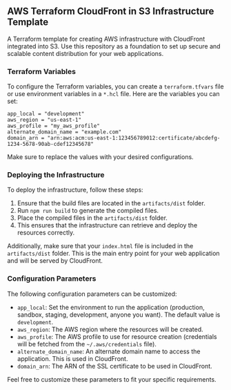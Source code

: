 ## AWS Terraform CloudFront in S3 Infrastructure Template

A Terraform template for creating AWS infrastructure with CloudFront integrated into S3. Use this repository as a foundation to set up secure and scalable content distribution for your web applications.

### Terraform Variables

To configure the Terraform variables, you can create a `terraform.tfvars` file or use environment variables in a `*.hcl` file. Here are the variables you can set:

```hcl
app_local = "development"
aws_region = "us-east-1"
aws_profile = "my_aws_profile"
alternate_domain_name = "example.com"
domain_arn = "arn:aws:acm:us-east-1:123456789012:certificate/abcdefg-1234-5678-90ab-cdef12345678"
```

Make sure to replace the values with your desired configurations.

### Deploying the Infrastructure

To deploy the infrastructure, follow these steps:

1. Ensure that the build files are located in the `artifacts/dist` folder.
2. Run `npm run build` to generate the compiled files.
3. Place the compiled files in the `artifacts/dist` folder.
4. This ensures that the infrastructure can retrieve and deploy the resources correctly.

Additionally, make sure that your `index.html` file is included in the `artifacts/dist` folder. This is the main entry point for your web application and will be served by CloudFront.

### Configuration Parameters

The following configuration parameters can be customized:

- `app_local`: Set the environment to run the application (production, sandbox, staging, development, anyone you want). The default value is `development`.
- `aws_region`: The AWS region where the resources will be created.
- `aws_profile`: The AWS profile to use for resource creation (credentials will be fetched from the `~/.aws/credentials` file).
- `alternate_domain_name`: An alternate domain name to access the application. This is used in CloudFront.
- `domain_arn`: The ARN of the SSL certificate to be used in CloudFront.

Feel free to customize these parameters to fit your specific requirements.